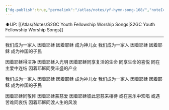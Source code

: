 ```yaml
---
{"dg-publish":true,"permalink":"/atlas/notes/yf-hymn-song-168/","noteIcon":""}
---
```


⬆️UP: [[Atlas/Notes/S2GC Youth Fellowship Worship Songs\|S2GC Youth Fellowship Worship Songs]]

---

我们成为一家人 因着耶稣
因着耶稣 成为神儿女
我们成为一家人 因着耶稣
因着耶稣 成为神国的子民

因着耶稣得洁净 因着耶稣入光明
因着耶稣同享复活的生命
同享生命的喜悦 同在主爱中连结
因着耶稣同受丰盛的产业

我们成为一家人 因着耶稣
因着耶稣 成为神儿女
我们成为一家人 因着耶稣
因着耶稣 成为神国的子民

因着耶稣同敬拜 因着耶稣蒙慈爱
因着耶稣彼此恩慈来相待
或在喜乐中欢唱 或遇苦难同哀伤
因着耶稣同渡人生的风浪